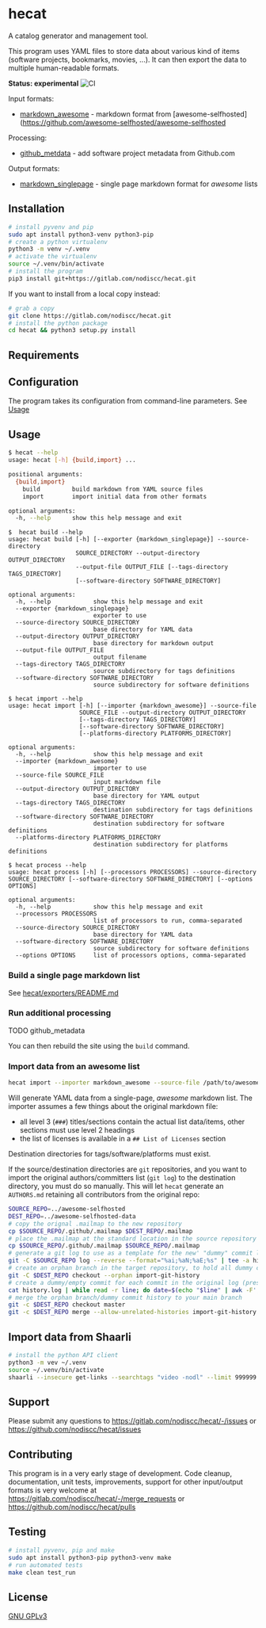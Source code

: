 # hecat

A catalog generator and management tool.

This program uses YAML files to store data about various kind of items (software projects, bookmarks, movies, ...).
It can then export the data to multiple human-readable formats.

**Status: experimental** ![CI](https://github.com/nodiscc/hecat/actions/workflows/ci.yml/badge.svg)

Input formats:
- [markdown_awesome](hecat/importers/README.md#markdown_awesome) - markdown format from [awesome-selfhosted](https://github.com/awesome-selfhosted/awesome-selfhosted

Processing:
- [github_metdata](hecat/processors/README.md#github_metadata) - add software project metadata from Github.com

Output formats:
- [markdown_singlepage](hecat/exporters/README.md#markdown_singlepage) - single page markdown format for _awesome_ lists

## Installation

```bash
# install pyvenv and pip
sudo apt install python3-venv python3-pip
# create a python virtualenv
python3 -m venv ~/.venv
# activate the virtualenv
source ~/.venv/bin/activate
# install the program
pip3 install git+https://gitlab.com/nodiscc/hecat.git
```

If you want to install from a local copy instead:

```bash
# grab a copy
git clone https://gitlab.com/nodiscc/hecat.git
# install the python package
cd hecat && python3 setup.py install
```

## Requirements



## Configuration

The program takes its configuration from command-line parameters. See [Usage](#usage)

## Usage

```bash
$ hecat --help
usage: hecat [-h] {build,import} ...

positional arguments:
  {build,import}
    build         build markdown from YAML source files
    import        import initial data from other formats

optional arguments:
  -h, --help      show this help message and exit
```

```
$  hecat build --help
usage: hecat build [-h] [--exporter {markdown_singlepage}] --source-directory
                   SOURCE_DIRECTORY --output-directory OUTPUT_DIRECTORY
                   --output-file OUTPUT_FILE [--tags-directory TAGS_DIRECTORY]
                   [--software-directory SOFTWARE_DIRECTORY]

optional arguments:
  -h, --help            show this help message and exit
  --exporter {markdown_singlepage}
                        exporter to use
  --source-directory SOURCE_DIRECTORY
                        base directory for YAML data
  --output-directory OUTPUT_DIRECTORY
                        base directory for markdown output
  --output-file OUTPUT_FILE
                        output filename
  --tags-directory TAGS_DIRECTORY
                        source subdirectory for tags definitions
  --software-directory SOFTWARE_DIRECTORY
                        source subdirectory for software definitions

```

```
$ hecat import --help
usage: hecat import [-h] [--importer {markdown_awesome}] --source-file
                    SOURCE_FILE --output-directory OUTPUT_DIRECTORY
                    [--tags-directory TAGS_DIRECTORY]
                    [--software-directory SOFTWARE_DIRECTORY]
                    [--platforms-directory PLATFORMS_DIRECTORY]

optional arguments:
  -h, --help            show this help message and exit
  --importer {markdown_awesome}
                        importer to use
  --source-file SOURCE_FILE
                        input markdown file
  --output-directory OUTPUT_DIRECTORY
                        base directory for YAML output
  --tags-directory TAGS_DIRECTORY
                        destination subdirectory for tags definitions
  --software-directory SOFTWARE_DIRECTORY
                        destination subdirectory for software definitions
  --platforms-directory PLATFORMS_DIRECTORY
                        destination subdirectory for platforms definitions
```

```
$ hecat process --help
usage: hecat process [-h] [--processors PROCESSORS] --source-directory SOURCE_DIRECTORY [--software-directory SOFTWARE_DIRECTORY] [--options OPTIONS]

optional arguments:
  -h, --help            show this help message and exit
  --processors PROCESSORS
                        list of processors to run, comma-separated
  --source-directory SOURCE_DIRECTORY
                        base directory for YAML data
  --software-directory SOFTWARE_DIRECTORY
                        source subdirectory for software definitions
  --options OPTIONS     list of processors options, comma-separated
```

### Build a single page markdown list

See [hecat/exporters/README.md](hecat/exporters/README.md#markdown-singlepage)

### Run additional processing

TODO github_metadata

You can then rebuild the site using the `build` command.


### Import data from an awesome list

```bash
hecat import --importer markdown_awesome --source-file /path/to/awesome/README.md --output-directory /path/to/output/yaml/data/directory
```

Will generate YAML data from a single-page, _awesome_ markdown list. The importer assumes a few things about the original markdown file:
- all level 3 (`###`) titles/sections contain the actual list data/items, other sections must use level 2 headings
- the list of licenses is available in a `## List of Licenses` section


Destination directories for tags/software/platforms must exist. 

If the source/destination directories are `git` repositories, and you want to import the original authors/committers list (`git log`) to the destination directory, you must do so manually. This will let `hecat` generate an `AUTHORS.md` retaining all contributors from the original repo:

```bash
SOURCE_REPO=../awesome-selfhosted
DEST_REPO=../awesome-selfhosted-data
# copy the orignal .mailmap to the new repository
cp $SOURCE_REPO/.github/.mailmap $DEST_REPO/.mailmap
# place the .mailmap at the standard location in the source repository
cp $SOURCE_REPO/.github/.mailmap $SOURCE_REPO/.mailmap
# generate a git log to use as a template for the new' "dummy" commit log
git -C $SOURCE_REPO log --reverse --format="%ai;%aN;%aE;%s" | tee -a history.log
# create an orphan branch in the target repository, to hold all dummy commits
git -C $DEST_REPO checkout --orphan import-git-history
# create a dummy/empty commit for each commit in the original log (preserving author and date)
cat history.log | while read -r line; do date=$(echo "$line" | awk -F';' '{print $1}'); author=$(echo "$line" | awk -F';' '{print $2}'); email=$(echo "$line" | awk -F';' '{print $3}'); message=$(echo "$line" | awk -F';' '{print $4}'); git -C $DEST_REPO commit --allow-empty --author="$author <$email>" --date="$date" --message="$message"; done
# merge the orphan branch/dummy commit history to your main branch
git -c $DEST_REPO checkout master
git -c $DEST_REPO merge --allow-unrelated-histories import-git-history
```

## Import data from Shaarli

```bash
# install the python API client
python3 -m vev ~/.venv
source ~/.venv/bin/activate
shaarli --insecure get-links --searchtags "video -nodl" --limit 999999|jq '.[].url' | xargs youtube-dl --download-archive youtube-dl.archive.txt --ignore-errors --no-playlist
```

## Support

Please submit any questions to <https://gitlab.com/nodiscc/hecat/-/issues> or <https://github.com/nodiscc/hecat/issues>


## Contributing

This program is in a very early stage of development. Code cleanup, documentation, unit tests, improvements, support for other input/output formats is very welcome at <https://gitlab.com/nodiscc/hecat/-/merge_requests> or <https://github.com/nodiscc/hecat/pulls>


## Testing

```bash
# install pyvenv, pip and make
sudo apt install python3-pip python3-venv make
# run automated tests
make clean test_run
```

## License

[GNU GPLv3](LICENSE)
